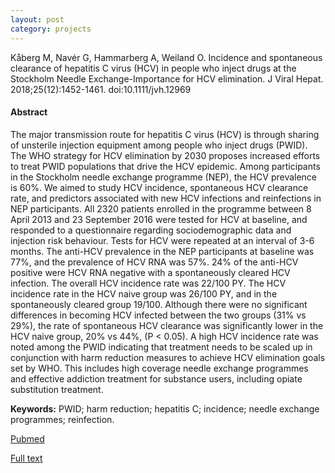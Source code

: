 ```yaml
---
layout: post
category: projects
---
```


Kåberg M, Navér G, Hammarberg A, Weiland O. Incidence and spontaneous clearance of hepatitis C virus (HCV) in people who inject drugs at the Stockholm Needle Exchange-Importance for HCV elimination. J Viral Hepat. 2018;25(12):1452-1461. doi:10.1111/jvh.12969

#### Abstract
The major transmission route for hepatitis C virus (HCV) is through sharing of unsterile injection equipment among people who inject drugs (PWID). The WHO strategy for HCV elimination by 2030 proposes increased efforts to treat PWID populations that drive the HCV epidemic. Among participants in the Stockholm needle exchange programme (NEP), the HCV prevalence is 60%. We aimed to study HCV incidence, spontaneous HCV clearance rate, and predictors associated with new HCV infections and reinfections in NEP participants. All 2320 patients enrolled in the programme between 8 April 2013 and 23 September 2016 were tested for HCV at baseline, and responded to a questionnaire regarding sociodemographic data and injection risk behaviour. Tests for HCV were repeated at an interval of 3-6 months. The anti-HCV prevalence in the NEP participants at baseline was 77%, and the prevalence of HCV RNA was 57%. 24% of the anti-HCV positive were HCV RNA negative with a spontaneously cleared HCV infection. The overall HCV incidence rate was 22/100 PY. The HCV incidence rate in the HCV naive group was 26/100 PY, and in the spontaneously cleared group 19/100. Although there were no significant differences in becoming HCV infected between the two groups (31% vs 29%), the rate of spontaneous HCV clearance was significantly lower in the HCV naive group, 20% vs 44%, (P < 0.05). A high HCV incidence rate was noted among the PWID indicating that treatment needs to be scaled up in conjunction with harm reduction measures to achieve HCV elimination goals set by WHO. This includes high coverage needle exchange programmes and effective addiction treatment for substance users, including opiate substitution treatment.

**Keywords:** PWID; harm reduction; hepatitis C; incidence; needle exchange programmes; reinfection.

[Pubmed](https://pubmed.ncbi.nlm.nih.gov/29998522/)

[Full text](https://onlinelibrary.wiley.com/doi/10.1111/jvh.12969)